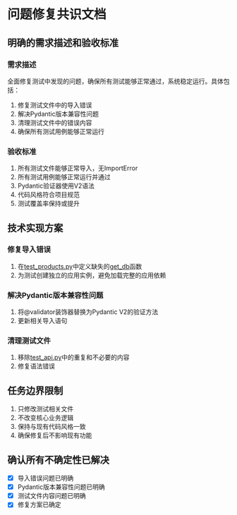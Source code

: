 # 问题修复共识文档

## 明确的需求描述和验收标准

### 需求描述
全面修复测试中发现的问题，确保所有测试能够正常通过，系统稳定运行。具体包括：

1. 修复测试文件中的导入错误
2. 解决Pydantic版本兼容性问题
3. 清理测试文件中的错误内容
4. 确保所有测试用例能够正常运行

### 验收标准
1. 所有测试文件能够正常导入，无ImportError
2. 所有测试用例能够正常运行并通过
3. Pydantic验证器使用V2语法
4. 代码风格符合项目规范
5. 测试覆盖率保持或提升

## 技术实现方案

### 修复导入错误
1. 在[test_products.py](file:///Users/mac/TRAE/telegram%20bot/tests/test_products.py)中定义缺失的[get_db](file:///Users/mac/TRAE/telegram%20bot/app/api/v1/routes/users.py#L35-L40)函数
2. 为测试创建独立的应用实例，避免加载完整的应用依赖

### 解决Pydantic版本兼容性问题
1. 将@validator装饰器替换为Pydantic V2的验证方法
2. 更新相关导入语句

### 清理测试文件
1. 移除[test_api.py](file:///Users/mac/TRAE/telegram%20bot/tests/test_api.py)中的重复和不必要的内容
2. 修复语法错误

## 任务边界限制
1. 只修改测试相关文件
2. 不改变核心业务逻辑
3. 保持与现有代码风格一致
4. 确保修复后不影响现有功能

## 确认所有不确定性已解决
- [x] 导入错误问题已明确
- [x] Pydantic版本兼容性问题已明确
- [x] 测试文件内容问题已明确
- [x] 修复方案已确定